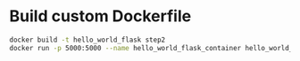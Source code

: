 # Build custom Dockerfile

```bash
docker build -t hello_world_flask step2
docker run -p 5000:5000 --name hello_world_flask_container hello_world_flask
```

